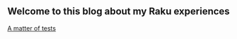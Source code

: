 ## Welcome to this blog about my Raku experiences

[A matter of tests](https://frithnanth.github.io/001.html)
